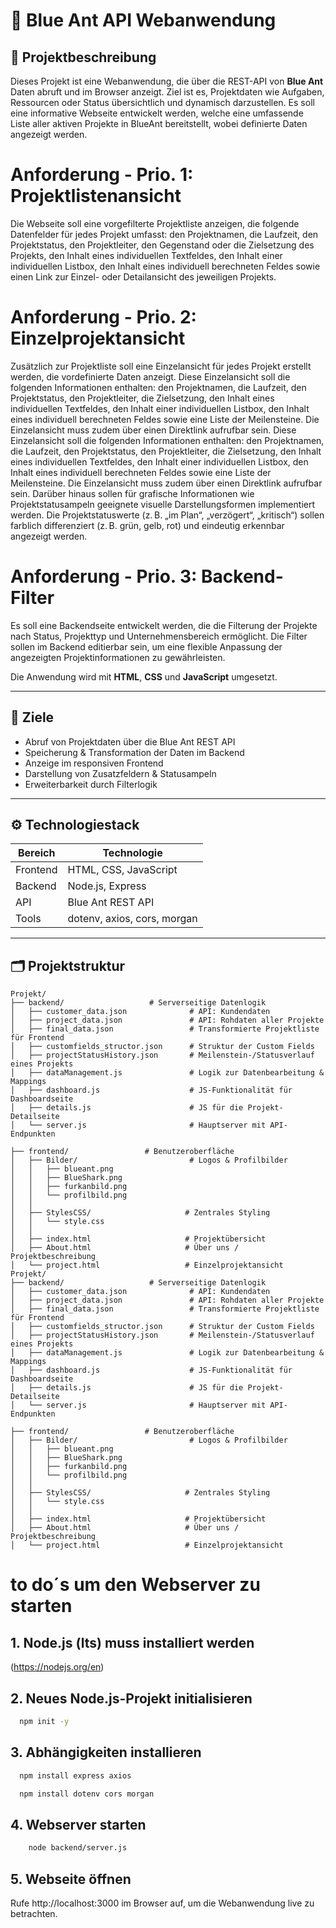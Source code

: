 # 🔵 Blue Ant API Webanwendung

## 📘 Projektbeschreibung

Dieses Projekt ist eine Webanwendung, die über die REST-API von **Blue Ant** Daten abruft und im Browser anzeigt. Ziel ist es, Projektdaten wie Aufgaben, Ressourcen oder Status übersichtlich und dynamisch darzustellen.
Es soll eine informative Webseite entwickelt werden, welche eine umfassende Liste aller aktiven Projekte in BlueAnt bereitstellt, wobei definierte Daten angezeigt werden.

# Anforderung - Prio. 1: Projektlistenansicht
Die Webseite soll eine vorgefilterte Projektliste anzeigen, die folgende Datenfelder für jedes Projekt umfasst: den Projektnamen, die Laufzeit, den Projektstatus, den Projektleiter, den Gegenstand oder die Zielsetzung des Projekts, den Inhalt eines individuellen Textfeldes, den Inhalt einer individuellen Listbox, den Inhalt eines individuell berechneten Feldes sowie einen Link zur Einzel- oder Detailansicht des jeweiligen Projekts.

# Anforderung - Prio. 2: Einzelprojektansicht
Zusätzlich zur Projektliste soll eine Einzelansicht für jedes Projekt erstellt werden, die vordefinierte Daten anzeigt. Diese Einzelansicht soll die folgenden Informationen enthalten: den Projektnamen, die Laufzeit, den Projektstatus, den Projektleiter, die Zielsetzung, den Inhalt eines individuellen Textfeldes, den Inhalt einer individuellen Listbox, den Inhalt eines individuell berechneten Feldes sowie eine Liste der Meilensteine. Die Einzelansicht muss zudem über einen Direktlink aufrufbar sein. Diese Einzelansicht soll die folgenden Informationen enthalten: den Projektnamen, die Laufzeit, den Projektstatus, den Projektleiter, die Zielsetzung, den Inhalt eines individuellen Textfeldes, den Inhalt einer individuellen Listbox, den Inhalt eines individuell berechneten Feldes sowie eine Liste der Meilensteine. Die Einzelansicht muss zudem über einen Direktlink aufrufbar sein.
Darüber hinaus sollen für grafische Informationen wie Projektstatusampeln geeignete visuelle Darstellungsformen implementiert werden. Die Projektstatuswerte (z. B. „im Plan“, „verzögert“, „kritisch“) sollen farblich differenziert (z. B. grün, gelb, rot) und eindeutig erkennbar angezeigt werden.

# Anforderung - Prio. 3: Backend-Filter
Es soll eine Backendseite entwickelt werden, die die Filterung der Projekte nach Status, Projekttyp und Unternehmensbereich ermöglicht. Die Filter sollen im Backend editierbar sein, um eine flexible Anpassung der angezeigten Projektinformationen zu gewährleisten.


Die Anwendung wird mit **HTML**, **CSS** und **JavaScript** umgesetzt.

---

## 🎯 Ziele

- Abruf von Projektdaten über die Blue Ant REST API
- Speicherung & Transformation der Daten im Backend
- Anzeige im responsiven Frontend
- Darstellung von Zusatzfeldern & Statusampeln
- Erweiterbarkeit durch Filterlogik

---

## ⚙️ Technologiestack

| Bereich    | Technologie        |
|------------|--------------------|
| Frontend   | HTML, CSS, JavaScript |
| Backend    | Node.js, Express      |
| API        | Blue Ant REST API     |
| Tools      | dotenv, axios, cors, morgan |

---


## 🗂️ Projektstruktur


```plaintext
Projekt/
├── backend/                   # Serverseitige Datenlogik
│   ├── customer_data.json              # API: Kundendaten
│   ├── project_data.json               # API: Rohdaten aller Projekte
│   ├── final_data.json                 # Transformierte Projektliste für Frontend
│   ├── customfields_structor.json      # Struktur der Custom Fields
│   ├── projectStatusHistory.json       # Meilenstein-/Statusverlauf eines Projekts
│   ├── dataManagement.js               # Logik zur Datenbearbeitung & Mappings
│   ├── dashboard.js                    # JS-Funktionalität für Dashboardseite
│   ├── details.js                      # JS für die Projekt-Detailseite
│   └── server.js                       # Hauptserver mit API-Endpunkten

├── frontend/                 # Benutzeroberfläche
│   ├── Bilder/                         # Logos & Profilbilder
│   │   ├── blueant.png
│   │   ├── BlueShark.png
│   │   ├── furkanbild.png
│   │   └── profilbild.png
│   │
│   ├── StylesCSS/                     # Zentrales Styling
│   │   └── style.css
│   │
│   ├── index.html                     # Projektübersicht
│   ├── About.html                     # Über uns / Projektbeschreibung
│   └── project.html                   # Einzelprojektansicht
Projekt/
├── backend/                   # Serverseitige Datenlogik
│   ├── customer_data.json              # API: Kundendaten
│   ├── project_data.json               # API: Rohdaten aller Projekte
│   ├── final_data.json                 # Transformierte Projektliste für Frontend
│   ├── customfields_structor.json      # Struktur der Custom Fields
│   ├── projectStatusHistory.json       # Meilenstein-/Statusverlauf eines Projekts
│   ├── dataManagement.js               # Logik zur Datenbearbeitung & Mappings
│   ├── dashboard.js                    # JS-Funktionalität für Dashboardseite
│   ├── details.js                      # JS für die Projekt-Detailseite
│   └── server.js                       # Hauptserver mit API-Endpunkten

├── frontend/                 # Benutzeroberfläche
│   ├── Bilder/                         # Logos & Profilbilder
│   │   ├── blueant.png
│   │   ├── BlueShark.png
│   │   ├── furkanbild.png
│   │   └── profilbild.png
│   │
│   ├── StylesCSS/                     # Zentrales Styling
│   │   └── style.css
│   │
│   ├── index.html                     # Projektübersicht
│   ├── About.html                     # Über uns / Projektbeschreibung
│   └── project.html                   # Einzelprojektansicht
```

# to do´s um den Webserver zu starten
## 1. **Node.js (lts)** muss installiert werden  
(https://nodejs.org/en)
## 2. Neues Node.js-Projekt initialisieren
```bash 
  npm init -y
```
## 3. Abhängigkeiten installieren
```bash 
  npm install express axios
```
```bash 
  npm install dotenv cors morgan
```
## 4. Webserver starten
```bash
    node backend/server.js
```
## 5. Webseite öffnen

Rufe http://localhost:3000 im Browser auf, um die Webanwendung live zu betrachten.
